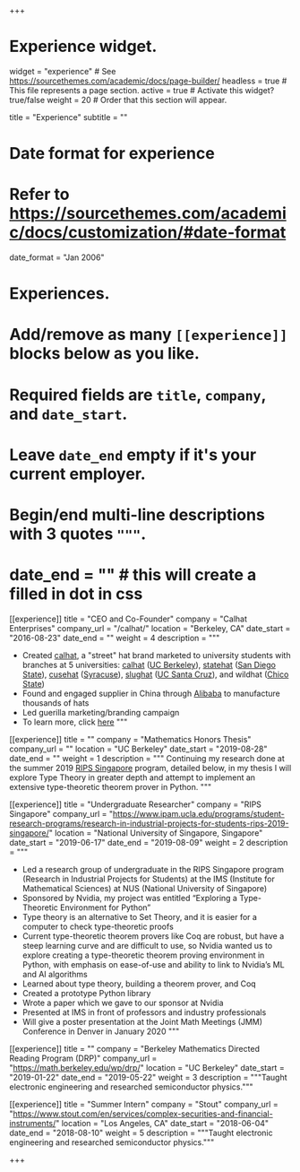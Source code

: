+++
# Experience widget.
widget = "experience"  # See https://sourcethemes.com/academic/docs/page-builder/
headless = true  # This file represents a page section.
active = true  # Activate this widget? true/false
weight = 20  # Order that this section will appear.

title = "Experience"
subtitle = ""

# Date format for experience
#   Refer to https://sourcethemes.com/academic/docs/customization/#date-format
date_format = "Jan 2006"

# Experiences.
#   Add/remove as many `[[experience]]` blocks below as you like.
#   Required fields are `title`, `company`, and `date_start`.
#   Leave `date_end` empty if it's your current employer.
#   Begin/end multi-line descriptions with 3 quotes `"""`.
#   date_end = ""  # this will create a filled in dot in css

[[experience]]
  title = "CEO and Co-Founder"
  company = "Calhat Enterprises"
  company_url = "/calhat/"
  location = "Berkeley, CA"
  date_start = "2016-08-23"
  date_end = ""
  weight = 4
  description = """
* Created [calhat](/calhat/), a "street" hat brand marketed to university students with branches at 5 universities: [calhat](https://www.instagram.com/officialcalhat/) ([UC Berkeley](https://www.berkeley.edu)), [statehat](https://www.instagram.com/statehat/) ([San Diego State](https://www.sdsu.edu)), [cusehat](https://www.instagram.com/cusehat/) ([Syracuse](https://www.syracuse.edu)), [slughat](https://www.instagram.com/slughat/) ([UC Santa Cruz](https://www.ucsc.edu)), and wildhat ([Chico State](https://www.csuchico.edu))
* Found and engaged supplier in China through [Alibaba](https://www.alibaba.com) to manufacture thousands of hats
* Led guerilla marketing/branding campaign
* To learn more, click [here](/calhat/)
  """
  
[[experience]]
  title = ""
  company = "Mathematics Honors Thesis"
  company_url = ""
  location = "UC Berkeley"
  date_start = "2019-08-28"
  date_end = ""
  weight = 1
  description = """
  Continuing my research done at the summer 2019 [RIPS Singapore](#experience) program, detailed below, in my thesis I will explore Type Theory in greater depth and attempt to implement an extensive type-theoretic theorem prover in Python.
  """
  
[[experience]]
  title = "Undergraduate Researcher"
  company = "RIPS Singapore"
  company_url = "https://www.ipam.ucla.edu/programs/student-research-programs/research-in-industrial-projects-for-students-rips-2019-singapore/"
  location = "National University of Singapore, Singapore"
  date_start = "2019-06-17"
  date_end = "2019-08-09"
  weight = 2
  description = """
* Led a research group of undergraduate in the RIPS Singapore program (Research in Industrial Projects for Students) at the IMS (Institute for Mathematical Sciences) at NUS (National University of Singapore)
* Sponsored by Nvidia, my project was entitled “Exploring a Type-Theoretic Environment for Python”
* Type theory is an alternative to Set Theory, and it is easier for a computer to check type-theoretic proofs
* Current type-theoretic theorem provers like Coq are robust, but have a steep learning curve and are difficult to use, so Nvidia wanted us to explore creating a type-theoretic theorem proving environment in Python, with emphasis on ease-of-use and ability to link to Nvidia’s ML and AI algorithms
* Learned about type theory, building a theorem prover, and Coq
* Created a prototype Python library
* Wrote a paper which we gave to our sponsor at Nvidia
* Presented at IMS in front of professors and industry professionals
* Will give a poster presentation at the Joint Math Meetings (JMM) Conference in Denver in
January 2020
  """
  
[[experience]]
  title = ""
  company = "Berkeley Mathematics Directed Reading Program (DRP)"
  company_url = "https://math.berkeley.edu/wp/drp/"
  location = "UC Berkeley"
  date_start = "2019-01-22"
  date_end = "2019-05-22"
  weight = 3
  description = """Taught electronic engineering and researched semiconductor physics."""
  
[[experience]]
  title = "Summer Intern"
  company = "Stout"
  company_url = "https://www.stout.com/en/services/complex-securities-and-financial-instruments/"
  location = "Los Angeles, CA"
  date_start = "2018-06-04"
  date_end = "2018-08-10"
  weight = 5
  description = """Taught electronic engineering and researched semiconductor physics."""

+++
